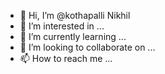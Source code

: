 - 👋 Hi, I’m @kothapalli Nikhil
- 👀 I’m interested in ...
- 🌱 I’m currently learning ...
- 💞️ I’m looking to collaborate on ...
- 📫 How to reach me ...

<!---
NIKHIL-ROXX/NIKHIL-ROXX is a ✨ special ✨ repository because its `README.md` (this file) appears on your GitHub profile.
You can click the Preview link to take a look at your changes.
--->
